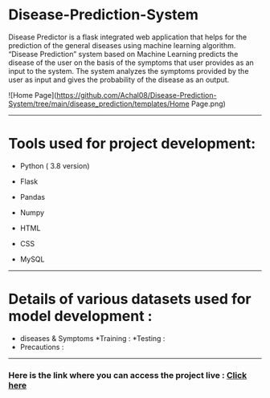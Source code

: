 # Disease-Prediction-System

Disease Predictor is a flask integrated web application that helps for the prediction of the general diseases using machine learning algorithm. “Disease Prediction” system based on Machine Learning predicts the disease of the user on the basis of the symptoms that user provides as an input to the system. The system analyzes the symptoms provided by the user as input and gives the probability of the disease as an output.

![Home Page](https://github.com/Achal08/Disease-Prediction-System/tree/main/disease_prediction/templates/Home Page.png)

-----------------------------------------------------------------------------------------------------------------------------------------------------------------------------------

# Tools used for project development:
*	Python ( 3.8 version)

*	Flask

*	Pandas

*	Numpy

*	HTML

*	CSS

*	MySQL

-----------------------------------------------------------------------------------------------------------------------------------------------------------------------------------
# Details of various datasets used for model development :
*	diseases & Symptoms
  *Training :
  *Testing :
* Precautions :

-----------------------------------------------------------------------------------------------------------------------------------------------------------------------------------
### Here is the link where you can access the project live : [Click here](https://predictgenics.herokuapp.com/)
